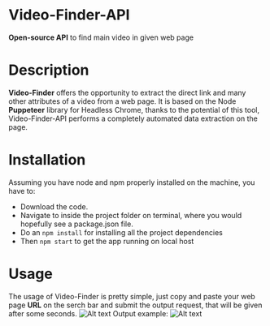 # Video-Finder-API
**Open-source API** to find main video in given web page

# Description
**Video-Finder** offers the opportunity to extract the direct link and many other attributes of a video from a web page. 
It is based on the Node **Puppeteer** library for Headless Chrome, thanks to the potential of this tool, Video-Finder-API performs a completely automated data extraction on the page.

# Installation
Assuming you have node and npm properly installed on the machine, you have to:

- Download the code.
- Navigate to inside the project folder on terminal, where you would hopefully see a package.json file.
- Do an `npm install` for installing all the project dependencies
- Then `npm start` to get the app running on local host

# Usage
The usage of Video-Finder is pretty simple, just copy and paste your web page **URL** on the serch bar and submit the output request, that will be given after some seconds.
![Alt text](/img/screen1.jpg "Main Page")
Output example:
![Alt text](/img/screen2.jpg "Main Page")
